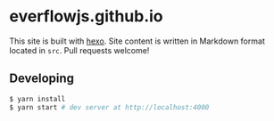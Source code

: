 ﻿# everflowjs.github.io

This site is built with [hexo](http://hexo.io/). Site content is written in Markdown format located in `src`. Pull requests welcome!

## Developing

``` bash
$ yarn install
$ yarn start # dev server at http://localhost:4000
```
